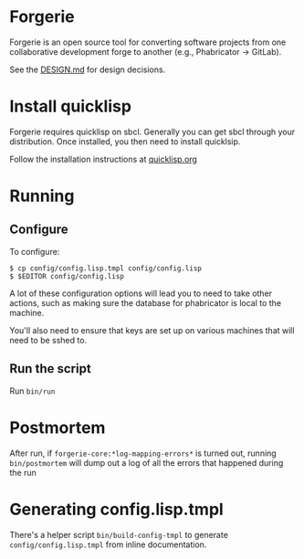 # Forgerie

Forgerie is an open source tool for converting software projects from
one collaborative development forge to another (e.g., Phabricator ->
GitLab).

See the [DESIGN.md](DESIGN.md) for design decisions.

# Install quicklisp

Forgerie requires quicklisp on sbcl.  Generally you can get sbcl through your
distribution.  Once installed, you then need to install quicklsip.

Follow the installation instructions at [quicklisp.org](https://www.quicklisp.org/beta/)

# Running

## Configure

To configure:

```
$ cp config/config.lisp.tmpl config/config.lisp 
$ $EDITOR config/config.lisp
```

A lot of these configuration options will lead you to need to take other actions,
such as making sure the database for phabricator is local to the machine.

You'll also need to ensure that keys are set up on various machines that will need
to be sshed to.

## Run the script

Run `bin/run`

# Postmortem

After run, if `forgerie-core:*log-mapping-errors*` is turned out, running
`bin/postmortem` will dump out a log of all the errors that happened
during the run

# Generating config.lisp.tmpl

There's a helper script `bin/build-config-tmpl` to generate `config/config.lisp.tmpl`
from inline documentation.

